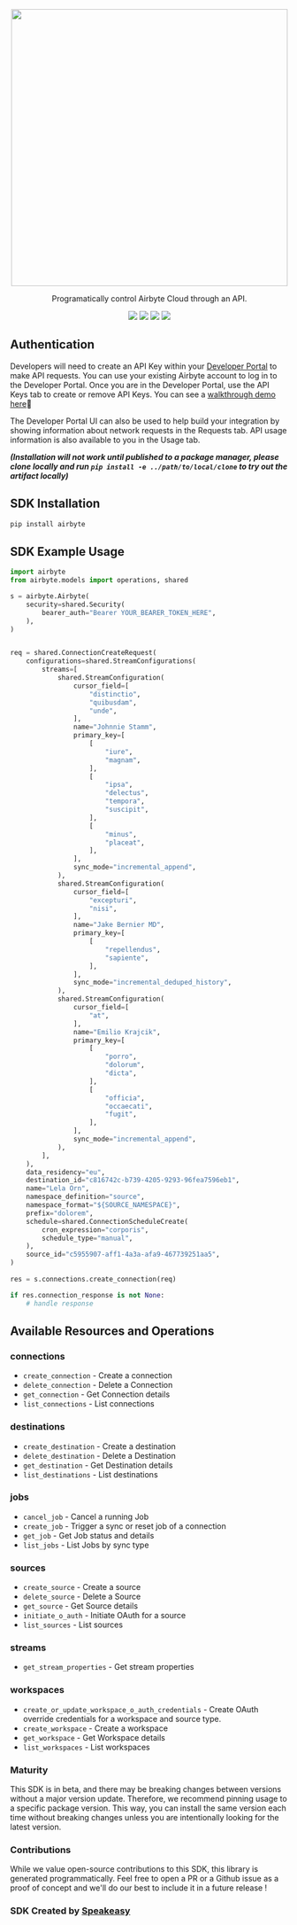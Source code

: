 <div align="center">
    <picture>
        <img src="https://user-images.githubusercontent.com/68016351/222853569-b35cc448-6481-4cf2-a237-bd5da47e94fd.png" width="500">
    </picture>
   <p>Programatically control Airbyte Cloud through an API.</p>
   <a href="https://reference.airbyte.com/reference/start"><img src="https://img.shields.io/static/v1?label=Docs&message=API Ref&color=000000&style=for-the-badge" /></a>
   <a href="https://github.com/airbytehq/airbyte-api-python-sdk/actions"><img src="https://img.shields.io/github/actions/workflow/status/airbytehq/airbyte-api-python-sdk/speakeasy_sdk_generation.yml?style=for-the-badge" /></a>
  <a href="https://opensource.org/licenses/MIT"><img src="https://img.shields.io/badge/License-MIT-blue.svg?style=for-the-badge" /></a>
  <a href="https://github.com/airbytehq/airbyte-api-python-sdk/releases"><img src="https://img.shields.io/github/v/release/airbytehq/airbyte-api-python-sdk?sort=semver&style=for-the-badge" /></a>
</div>

## Authentication

Developers will need to create an API Key within your [Developer Portal](https://portal.airbyte.com/) to make API requests. You can use your existing Airbyte account to log in to the Developer Portal. Once you are in the Developer Portal, use the API Keys tab to create or remove API Keys. You can see a [walkthrough demo here](https://www.loom.com/share/7997a7c67cd642cc8d1c72ef0dfcc4bc)🎦

The Developer Portal UI can also be used to help build your integration by showing information about network requests in the Requests tab. API usage information is also available to you in the Usage tab.

***(Installation will not work until published to a package manager, please clone locally and run `pip install -e ../path/to/local/clone` to try out the artifact locally)***

<!-- Start SDK Installation -->
## SDK Installation

```bash
pip install airbyte
```
<!-- End SDK Installation -->

## SDK Example Usage
<!-- Start SDK Example Usage -->
```python
import airbyte
from airbyte.models import operations, shared

s = airbyte.Airbyte(
    security=shared.Security(
        bearer_auth="Bearer YOUR_BEARER_TOKEN_HERE",
    ),
)


req = shared.ConnectionCreateRequest(
    configurations=shared.StreamConfigurations(
        streams=[
            shared.StreamConfiguration(
                cursor_field=[
                    "distinctio",
                    "quibusdam",
                    "unde",
                ],
                name="Johnnie Stamm",
                primary_key=[
                    [
                        "iure",
                        "magnam",
                    ],
                    [
                        "ipsa",
                        "delectus",
                        "tempora",
                        "suscipit",
                    ],
                    [
                        "minus",
                        "placeat",
                    ],
                ],
                sync_mode="incremental_append",
            ),
            shared.StreamConfiguration(
                cursor_field=[
                    "excepturi",
                    "nisi",
                ],
                name="Jake Bernier MD",
                primary_key=[
                    [
                        "repellendus",
                        "sapiente",
                    ],
                ],
                sync_mode="incremental_deduped_history",
            ),
            shared.StreamConfiguration(
                cursor_field=[
                    "at",
                ],
                name="Emilio Krajcik",
                primary_key=[
                    [
                        "porro",
                        "dolorum",
                        "dicta",
                    ],
                    [
                        "officia",
                        "occaecati",
                        "fugit",
                    ],
                ],
                sync_mode="incremental_append",
            ),
        ],
    ),
    data_residency="eu",
    destination_id="c816742c-b739-4205-9293-96fea7596eb1",
    name="Lela Orn",
    namespace_definition="source",
    namespace_format="${SOURCE_NAMESPACE}",
    prefix="dolorem",
    schedule=shared.ConnectionScheduleCreate(
        cron_expression="corporis",
        schedule_type="manual",
    ),
    source_id="c5955907-aff1-4a3a-afa9-467739251aa5",
)
    
res = s.connections.create_connection(req)

if res.connection_response is not None:
    # handle response
```
<!-- End SDK Example Usage -->

<!-- Start SDK Available Operations -->
## Available Resources and Operations


### connections

* `create_connection` - Create a connection
* `delete_connection` - Delete a Connection
* `get_connection` - Get Connection details
* `list_connections` - List connections

### destinations

* `create_destination` - Create a destination
* `delete_destination` - Delete a Destination
* `get_destination` - Get Destination details
* `list_destinations` - List destinations

### jobs

* `cancel_job` - Cancel a running Job
* `create_job` - Trigger a sync or reset job of a connection
* `get_job` - Get Job status and details
* `list_jobs` - List Jobs by sync type

### sources

* `create_source` - Create a source
* `delete_source` - Delete a Source
* `get_source` - Get Source details
* `initiate_o_auth` - Initiate OAuth for a source
* `list_sources` - List sources

### streams

* `get_stream_properties` - Get stream properties

### workspaces

* `create_or_update_workspace_o_auth_credentials` - Create OAuth override credentials for a workspace and source type.
* `create_workspace` - Create a workspace
* `get_workspace` - Get Workspace details
* `list_workspaces` - List workspaces
<!-- End SDK Available Operations -->

### Maturity

This SDK is in beta, and there may be breaking changes between versions without a major version update. Therefore, we recommend pinning usage
to a specific package version. This way, you can install the same version each time without breaking changes unless you are intentionally
looking for the latest version.

### Contributions

While we value open-source contributions to this SDK, this library is generated programmatically.
Feel free to open a PR or a Github issue as a proof of concept and we'll do our best to include it in a future release !

### SDK Created by [Speakeasy](https://docs.speakeasyapi.dev/docs/using-speakeasy/client-sdks)
